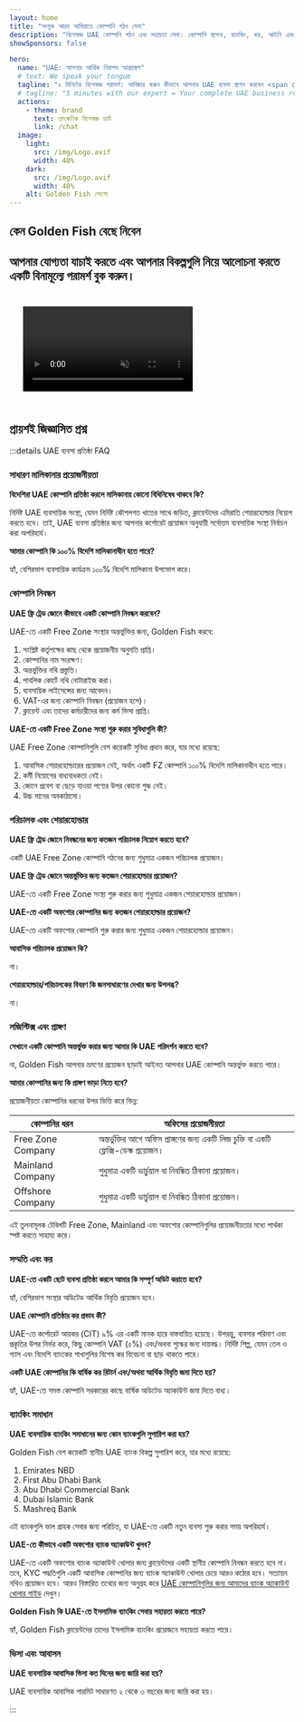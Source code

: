 ```yaml
---
layout: home
title: "সংযুক্ত আরব আমিরাতে কোম্পানি গঠন সেবা"
description: "বিশেষজ্ঞ UAE কোম্পানি গঠন এবং সহায়তা সেবা। কোম্পানি স্থাপনা, ব্যাংকিং, কর, আইনি এবং ভিসা সমাধান। অনুমোদনের পরেই অর্থ প্রদান।"
showSponsors: false

hero:
  name: "UAE: আপনার আর্থিক নিরাপদ আশ্রয়স্থল"
  # text: We speak your tongue
  tagline: "৫ মিনিটের বিশেষজ্ঞ পরামর্শ: আবিষ্কার করুন কীভাবে আপনার UAE ব্যবসা স্থাপন করবেন <span class='hl'>ঝুঁকিমুক্তভাবে</span>"
  # tagline: "5 minutes with our expert = Your complete UAE business roadmap"
  actions:
    - theme: brand
      text: তাৎক্ষণিক বিশেষজ্ঞ চ্যাট
      link: /chat
  image:
    light:
      src: /img/Logo.avif
      width: 40%
    dark:
      src: /img/Logo.avif
      width: 40%
    alt: Golden Fish লোগো
---
```


<FeatureBlock :card="{
  title: 'কোম্পানি স্থাপনা গাইড',
  details: '**Free Zone, offshore, Mainland, শাখা** এ কোম্পানি স্থাপনার সম্পূর্ণ গাইড। \n\n* Free Zone এবং Mainland এ ১০০% বিদেশি মালিকানা উপলব্ধ\n* কম কর হার - মাত্র ৯% কর্পোরেট কর\n* কোন মুদ্রা নিয়ন্ত্রণ নেই - সহজ পুঁজি প্রত্যাবর্তন\n\n[আরও জানুন](/uae-business/offer/company-registration/)',
  link: '/uae-business/offer/company-registration/',
  src: {
    light: '/img/iStock-2051326997.avif',
    dark: '/img/iStock-1448478309.jpg',
    width: '100%'
  },
  inversion: false
}" />

<FeatureBlock :card="{
  title: 'ব্যাংকিং সমাধান',
  details: 'UAE এর বিশ্বস্ত ব্যাংকগুলির সাথে সহজেই ব্যবসায়িক বা ব্যক্তিগত ব্যাংক অ্যাকাউন্ট খুলুন। \n\n* সরকারি অনুমোদনের জন্য সম্পূর্ণ PRO সেবা\n* সম্পূর্ণ ব্যাংকিং প্যাকেজ সেটআপ\n* **৯৬% সফলতার হার**\n\n[আরও জানুন](/uae-business/offer/banking/)',
  link: '/uae-business/offer/banking/',
  src: {
    light: '/img/iStock-2153786564.avif',
    dark: '/img/iStock-2166793628.avif',
    width: '100%'
  },
  inversion: true
}" />

<FeatureBlock :card="{
  title: 'Golden Visa এবং বসবাসের অনুমতি',
  details: 'একটি নিরবচ্ছিন্ন আবেদন প্রক্রিয়ার মাধ্যমে দীর্ঘমেয়াদী বসবাসের জন্য UAE **Golden Visa** পান। \n\n* **প্রতি ৬ মাসে UAE তে প্রবেশের প্রয়োজন নেই**\n* যোগ্যতার শর্ত বজায় রাখার ভিত্তিতে নবায়নের বিকল্প সহ ১০ বছরের বৈধতা\n* ৯২% সফলতার হার\n\n[আরও জানুন](/uae-business/offer/golden-visa/)',
  link: '/uae-business/offer/golden-visa/',
  src: {
    light: '/img/iStock-1312241253.avif',
    dark: '/img/ILONMASKID.webp',
    width: '100%'
  },
  inversion: false
}" />

<FeatureCards :features="[
  {
    title: 'সম্মতি সেবা',
    details: 'আমাদের বিশেষজ্ঞরা ESR রিপোর্ট এবং UBO ফাইলিং সহ জটিল UAE নিয়ন্ত্রক প্রয়োজনীয়তার মাধ্যমে আপনাকে গাইড করেন।',
    items: [],
    linkText: 'আরও জানুন',
    link: '/uae-business/company-registration/Protect-Your-Business',
    icon: {
      light: '/img/iStock-1299393716.avif',
      dark: '/img/iStock-2149731304.avif',
      alt: 'সম্মতি সেবা'
    }
  },
  {
    title: 'কর্পোরেট কর এবং VAT',
    details: 'বিশেষজ্ঞ পরামর্শ ফেডারেল ট্যাক্স অথরিটি (FTA) এর সাথে কর্পোরেট কর এবং VAT বাধ্যবাধকতার সম্মতি নিশ্চিত করে।',
    items: [],
    linkText: 'আরও জানুন',
    link: '/uae-business/company-registration/accounting-legal',
    icon: {
      light: '/img/iStock-1018285934.avif',
      dark: '/img/iStock-584576538.avif',
      alt: 'কর সেবা'
    }
  },
  {
    title: 'আইনি সেবা',
    details: 'আইনি দল M&A, কর্পোরেট পুনর্গঠন, অর্থায়ন এবং বিরোধ নিষ্পত্তি সংক্রান্ত UAE এর আইন বিষয়ে পরামর্শ দেয়।',
    items: [],
    linkText: 'আরও জানুন',
    link: '/uae-business/company-registration/Protect-Your-Business',
    icon: {
      light: '/img/iStock-650045508.avif',
      dark: '/img/iStock-1498627598.avif',
      alt: 'আইনি সেবা'
    }
  },
  {
    title: 'হিসাবরক্ষণ এবং বেতন-ভাতা',
    details: 'আমাদের হিসাবরক্ষকরা অর্থ ব্যবস্থাপনা করেন, বুককিপিং, সমন্বয়, বেতন-ভাতা এবং অডিট সহায়তা প্রদান করে নিয়োগ খরচ সাশ্রয় করেন।',
    items: [],
    linkText: 'আরও জানুন',
    link: '/resources/contacts',
    icon: {
      light: '/img/iStock-1022793868.avif',
      dark: '/img/iStock-1320130292.jpg',
      alt: 'হিসাবরক্ষণ সেবা'
    }
  },
]" />

## কেন Golden Fish বেছে নিবেন

<BenefitsList :features="[
  {
    icon: '🏢',
    title: 'স্থানীয় UAE দক্ষতা',
    text: 'দুবাইয়ের নিবেদিত বিশেষজ্ঞরা প্রক্রিয়ার প্রতিটি ধাপে বিশেষজ্ঞ নির্দেশনা প্রদান করেন।'
  },
  {
    icon: '📊',
    title: 'প্রমাণিত সাফল্যের হার',
    text: 'আমাদের প্রিমিয়াম প্রক্রিয়াকরণের মাধ্যমে শত শত ভিসা, ব্যাংক অ্যাকাউন্ট এবং কোম্পানি নিবন্ধনের সাথে ৯০% এর বেশি অনুমোদনের হার।'
  },
  {
    icon: '💸',
    title: '**সাফল্য-ভিত্তিক ফি**',
    text: '[শুধুমাত্র অনুমোদনের পরে পেমেন্ট করুন](/uae-business/benefits/success-based-fees)। কোনো লুকানো খরচ ছাড়াই সম্পূর্ণ স্বচ্ছতা।'
  },
]" />

## আপনার যোগ্যতা যাচাই করতে এবং আপনার বিকল্পগুলি নিয়ে আলোচনা করতে একটি বিনামূল্যে পরামর্শ বুক করুন।

<video autoplay muted playsinline style="padding: 24px">
  <source src="/img/iStock-2185906461.mp4" type="video/mp4">
</video>

<ContactForm buttonText="একজন বিশেষজ্ঞের সাথে কথা বলুন" />

## প্রায়শই জিজ্ঞাসিত প্রশ্ন

:::details UAE ব্যবসা প্রতিষ্ঠা FAQ

### সাধারণ মালিকানার প্রয়োজনীয়তা

**বিদেশিরা UAE কোম্পানি প্রতিষ্ঠা করলে মালিকানায় কোনো বিধিনিষেধ থাকবে কি?**

নির্দিষ্ট UAE ব্যবসায়িক সংস্থা, যেমন নির্দিষ্ট কৌশলগত খাতের সাথে জড়িত, ক্লায়েন্টদের এমিরাতি শেয়ারহোল্ডার নিয়োগ করতে হবে। তাই, UAE ব্যবসা প্রতিষ্ঠার জন্য আপনার কর্পোরেট প্রয়োজন অনুযায়ী সর্বোত্তম ব্যবসায়িক সংস্থা নির্বাচন করা অপরিহার্য।

**আমার কোম্পানি কি ১০০% বিদেশি মালিকানাধীন হতে পারে?**

হ্যাঁ, বেশিরভাগ ব্যবসায়িক কার্যক্রম ১০০% বিদেশি মালিকানা উপভোগ করে।

### কোম্পানি নিবন্ধন

**UAE ফ্রি ট্রেড জোনে কীভাবে একটি কোম্পানি নিবন্ধন করবেন?**

UAE-তে একটি Free Zone সংস্থার অন্তর্ভুক্তির জন্য, Golden Fish করবে:

1. সংশ্লিষ্ট কর্তৃপক্ষের কাছ থেকে প্রয়োজনীয় অনুমতি প্রাপ্তি।
2. কোম্পানির নাম সংরক্ষণ।
3. অন্তর্ভুক্তির নথি প্রস্তুতি।
4. পাবলিক কোর্টে নথি নোটারাইজ করা।
5. ব্যবসায়িক লাইসেন্সের জন্য আবেদন।
6. VAT-এর জন্য কোম্পানি নিবন্ধন (প্রয়োজন হলে)।
7. ক্লায়েন্ট এবং তাদের কর্মচারীদের জন্য কর্ম ভিসা প্রাপ্তি।

**UAE-তে একটি Free Zone সংস্থা শুরু করার সুবিধাগুলি কী?**

UAE Free Zone কোম্পানিগুলি বেশ কয়েকটি সুবিধা প্রদান করে, যার মধ্যে রয়েছে:

1. আবাসিক শেয়ারহোল্ডারের প্রয়োজন নেই, অর্থাৎ একটি FZ কোম্পানি ১০০% বিদেশি মালিকানাধীন হতে পারে।
2. কর্মী নিয়োগের বাধ্যবাধকতা নেই।
3. জোনে প্রবেশ বা ছেড়ে যাওয়া পণ্যের উপর কোনো শুল্ক নেই।
4. উচ্চ মানের অবকাঠামো।

### পরিচালক এবং শেয়ারহোল্ডার

**UAE ফ্রি ট্রেড জোনে নিবন্ধনের জন্য কতজন পরিচালক নিয়োগ করতে হবে?**

একটি UAE Free Zone কোম্পানি গঠনের জন্য শুধুমাত্র একজন পরিচালক প্রয়োজন।

**UAE ফ্রি ট্রেড জোনে অন্তর্ভুক্তির জন্য কতজন শেয়ারহোল্ডার প্রয়োজন?**

UAE-তে একটি Free Zone সংস্থা শুরু করার জন্য শুধুমাত্র একজন শেয়ারহোল্ডার প্রয়োজন।

**UAE-তে একটি অফশোর কোম্পানির জন্য কতজন শেয়ারহোল্ডার প্রয়োজন?**

UAE-তে একটি অফশোর কোম্পানি শুরু করার জন্য শুধুমাত্র একজন শেয়ারহোল্ডার প্রয়োজন।

**আবাসিক পরিচালক প্রয়োজন কি?**

না।

**শেয়ারহোল্ডার/পরিচালকের বিবরণ কি জনসাধারণের দেখার জন্য উপলব্ধ?**

না।

### লজিস্টিক্স এবং প্রাঙ্গণ

**সেখানে একটি কোম্পানি অন্তর্ভুক্ত করার জন্য আমার কি UAE পরিদর্শন করতে হবে?**

না, Golden Fish আপনার ভ্রমণের প্রয়োজন ছাড়াই আইনত আপনার UAE কোম্পানি অন্তর্ভুক্ত করতে পারে।

**আমার কোম্পানির জন্য কি প্রাঙ্গণ ভাড়া নিতে হবে?**

প্রয়োজনীয়তা কোম্পানির ধরনের উপর ভিত্তি করে ভিন্ন:

| কোম্পানির ধরন     | অফিসের প্রয়োজনীয়তা                                                                    |
| ----------------- | --------------------------------------------------------------------------------------- |
| Free Zone Company | অন্তর্ভুক্তির আগে অফিস প্রাঙ্গণের জন্য একটি লিজ চুক্তি বা একটি ফ্লেক্সি-ডেস্ক প্রয়োজন। |
| Mainland Company  | শুধুমাত্র একটি ভার্চুয়াল বা নিবন্ধিত ঠিকানা প্রয়োজন।                                  |
| Offshore Company  | শুধুমাত্র একটি ভার্চুয়াল বা নিবন্ধিত ঠিকানা প্রয়োজন।                                  |

এই তুলনামূলক টেবিলটি Free Zone, Mainland এবং অফশোর কোম্পানিগুলির প্রয়োজনীয়তার মধ্যে পার্থক্য স্পষ্ট করতে সাহায্য করে।

### সম্মতি এবং কর

**UAE-তে একটি ছোট ব্যবসা প্রতিষ্ঠা করলে আমার কি সম্পূর্ণ অডিট করাতে হবে?**

হ্যাঁ, বেশিরভাগ সংস্থার অডিটেড আর্থিক বিবৃতি প্রয়োজন হবে।

**UAE কোম্পানি প্রতিষ্ঠার কর প্রভাব কী?**

UAE-তে কর্পোরেট আয়কর (CIT) ৯% এর একটি মানক হারে বাস্তবায়িত হয়েছে। উপরন্তু, ব্যবসার পরিমাণ এবং প্রকৃতির উপর নির্ভর করে, কিছু কোম্পানি VAT (৫%) এবং/অথবা শুল্কের জন্য দায়বদ্ধ। নির্দিষ্ট শিল্প, যেমন তেল ও গ্যাস এবং বিদেশি ব্যাংকের শাখাগুলির বিশেষ কর বিবেচনা বা ছাড় থাকতে পারে।

**একটি UAE কোম্পানির কি বার্ষিক কর রিটার্ন এবং/অথবা আর্থিক বিবৃতি জমা দিতে হয়?**

হ্যাঁ, UAE-তে সমস্ত কোম্পানি সরকারের কাছে বার্ষিক অডিটেড অ্যাকাউন্ট জমা দিতে বাধ্য।

### ব্যাংকিং সমাধান

**UAE ব্যবসায়িক ব্যাংকিং সমাধানের জন্য কোন ব্যাংকগুলি সুপারিশ করা হয়?**

Golden Fish বেশ কয়েকটি স্থানীয় UAE ব্যাংক বিকল্প সুপারিশ করে, যার মধ্যে রয়েছে:

1. Emirates NBD
2. First Abu Dhabi Bank
3. Abu Dhabi Commercial Bank
4. Dubai Islamic Bank
5. Mashreq Bank

এই ব্যাংকগুলি ভাল গ্রাহক সেবার জন্য পরিচিত, যা UAE-তে একটি নতুন ব্যবসা শুরু করার সময় অপরিহার্য।

**UAE-তে কীভাবে একটি অফশোর ব্যাংক অ্যাকাউন্ট খুলব?**

UAE-তে একটি অফশোর ব্যাংক অ্যাকাউন্ট খোলার জন্য ক্লায়েন্টদের একটি স্থানীয় কোম্পানি নিবন্ধন করতে হবে না। তবে, KYC পদ্ধতিগুলি একটি আবাসিক কোম্পানির জন্য ব্যাংক অ্যাকাউন্ট খোলার চেয়ে আরও কঠোর হবে। সত্যায়ন নথিও প্রয়োজন হবে। আরও বিস্তারিত তথ্যের জন্য অনুগ্রহ করে [UAE কোম্পানিগুলির জন্য আমাদের ব্যাংক অ্যাকাউন্ট খোলার গাইড](./uae-business/company-registration/banking) দেখুন।

**Golden Fish কি UAE-তে ইসলামিক ব্যাংকিং সেবায় সহায়তা করতে পারে?**

হ্যাঁ, Golden Fish ক্লায়েন্টদের তাদের ইসলামিক ব্যাংকিং প্রয়োজনে সহায়তা করতে পারে।

### ভিসা এবং আবাসন

**UAE ব্যবসায়িক আবাসিক ভিসা কত দিনের জন্য জারি করা হয়?**

UAE ব্যবসায়িক আবাসিক পারমিট সাধারণত ২ থেকে ৩ বছরের জন্য জারি করা হয়।

:::
